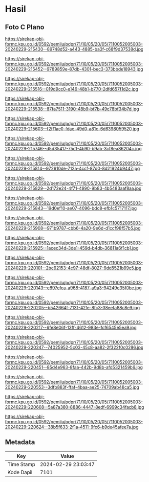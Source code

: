 # Hasil

## Foto C Plano

https://sirekap-obj-formc.kpu.go.id/0592/pemilu/pdpr/71/10/05/20/05/7110052005003-20240229-215430--89748d52-a443-4885-ba3f-c68f9d37538d.jpg

https://sirekap-obj-formc.kpu.go.id/0592/pemilu/pdpr/71/10/05/20/05/7110052005003-20240229-215452--9789859e-87db-4301-bec3-373bbde18943.jpg

https://sirekap-obj-formc.kpu.go.id/0592/pemilu/pdpr/71/10/05/20/05/7110052005003-20240229-215516--019d9cc0-e146-48b1-b770-2dfd657f1d2c.jpg

https://sirekap-obj-formc.kpu.go.id/0592/pemilu/pdpr/71/10/05/20/05/7110052005003-20240229-215538--87fa7511-3190-48b9-bf7b-49c78bf34b7d.jpg

https://sirekap-obj-formc.kpu.go.id/0592/pemilu/pdpr/71/10/05/20/05/7110052005003-20240229-215603--f2ff1ae0-fdae-49d0-a81c-6d6398059520.jpg

https://sirekap-obj-formc.kpu.go.id/0592/pemilu/pdpr/71/10/05/20/05/7110052005003-20240229-215746--d5d35417-75c1-4b90-b9ab-3cf8ea86204c.jpg

https://sirekap-obj-formc.kpu.go.id/0592/pemilu/pdpr/71/10/05/20/05/7110052005003-20240229-215814--972910de-712a-4ccf-87d0-8d21924b9447.jpg

https://sirekap-obj-formc.kpu.go.id/0592/pemilu/pdpr/71/10/05/20/05/7110052005003-20240229-215829--2d172e24-4f71-4990-9b83-4b5483aaf8aa.jpg

https://sirekap-obj-formc.kpu.go.id/0592/pemilu/pdpr/71/10/05/20/05/7110052005003-20240229-215843--19d0ef10-ae07-4096-bdc8-efb1c5717117.jpg

https://sirekap-obj-formc.kpu.go.id/0592/pemilu/pdpr/71/10/05/20/05/7110052005003-20240229-215908--971b9787-cbb6-4a20-9e6d-d1ccf98f57b5.jpg

https://sirekap-obj-formc.kpu.go.id/0592/pemilu/pdpr/71/10/05/20/05/7110052005003-20240229-215925--1acec34d-3de1-459d-b4db-36811a6f1cb1.jpg

https://sirekap-obj-formc.kpu.go.id/0592/pemilu/pdpr/71/10/05/20/05/7110052005003-20240229-220101--2bc92153-4c97-48df-8027-9dd5521b99c5.jpg

https://sirekap-obj-formc.kpu.go.id/0592/pemilu/pdpr/71/10/05/20/05/7110052005003-20240229-220143--e897efca-a968-4187-a9a3-94249e35f0be.jpg

https://sirekap-obj-formc.kpu.go.id/0592/pemilu/pdpr/71/10/05/20/05/7110052005003-20240229-220205--b542664f-7131-42fe-8fc3-38eefa88c8e9.jpg

https://sirekap-obj-formc.kpu.go.id/0592/pemilu/pdpr/71/10/05/20/05/7110052005003-20240229-220217--6fe8e06f-13ff-4612-983e-fcf6545e5ea9.jpg

https://sirekap-obj-formc.kpu.go.id/0592/pemilu/pdpr/71/10/05/20/05/7110052005003-20240229-220247--74025952-5c03-45c8-aa82-2f322f0c0286.jpg

https://sirekap-obj-formc.kpu.go.id/0592/pemilu/pdpr/71/10/05/20/05/7110052005003-20240229-220451--85d4e963-8faa-442b-9d8b-afd5321459b6.jpg

https://sirekap-obj-formc.kpu.go.id/0592/pemilu/pdpr/71/10/05/20/05/7110052005003-20240229-220553--3dfb883f-ffaf-4baa-ae25-74709ab48ca5.jpg

https://sirekap-obj-formc.kpu.go.id/0592/pemilu/pdpr/71/10/05/20/05/7110052005003-20240229-220608--5a87a380-8886-4447-8edf-6999c34facb8.jpg

https://sirekap-obj-formc.kpu.go.id/0592/pemilu/pdpr/71/10/05/20/05/7110052005003-20240229-220624--38b5f633-2f1a-4511-9fc6-b9de45afee7a.jpg


## Metadata

| Key        | Value               |
| ---------- | ------------------- |
| Time Stamp | 2024-02-29 23:03:47 |
| Kode Dapil | 7101                |




